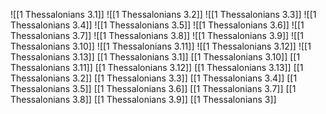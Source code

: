 ![[1 Thessalonians 3.1]]
![[1 Thessalonians 3.2]]
![[1 Thessalonians 3.3]]
![[1 Thessalonians 3.4]]
![[1 Thessalonians 3.5]]
![[1 Thessalonians 3.6]]
![[1 Thessalonians 3.7]]
![[1 Thessalonians 3.8]]
![[1 Thessalonians 3.9]]
![[1 Thessalonians 3.10]]
![[1 Thessalonians 3.11]]
![[1 Thessalonians 3.12]]
![[1 Thessalonians 3.13]]
[[1 Thessalonians 3.1]]
[[1 Thessalonians 3.10]]
[[1 Thessalonians 3.11]]
[[1 Thessalonians 3.12]]
[[1 Thessalonians 3.13]]
[[1 Thessalonians 3.2]]
[[1 Thessalonians 3.3]]
[[1 Thessalonians 3.4]]
[[1 Thessalonians 3.5]]
[[1 Thessalonians 3.6]]
[[1 Thessalonians 3.7]]
[[1 Thessalonians 3.8]]
[[1 Thessalonians 3.9]]
[[1 Thessalonians 3]]
